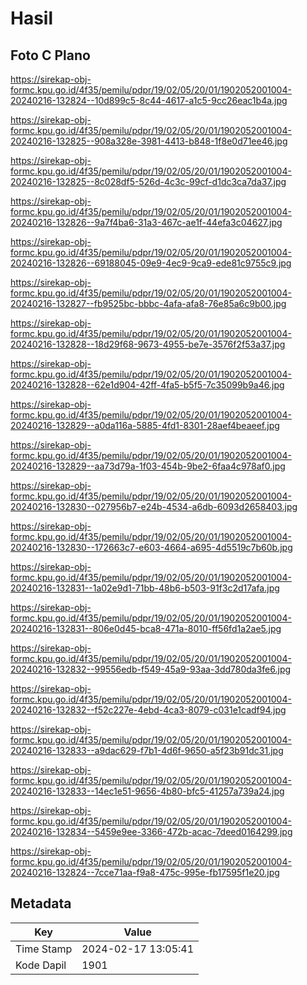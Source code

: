 # Hasil

## Foto C Plano

https://sirekap-obj-formc.kpu.go.id/4f35/pemilu/pdpr/19/02/05/20/01/1902052001004-20240216-132824--10d899c5-8c44-4617-a1c5-9cc26eac1b4a.jpg

https://sirekap-obj-formc.kpu.go.id/4f35/pemilu/pdpr/19/02/05/20/01/1902052001004-20240216-132825--908a328e-3981-4413-b848-1f8e0d71ee46.jpg

https://sirekap-obj-formc.kpu.go.id/4f35/pemilu/pdpr/19/02/05/20/01/1902052001004-20240216-132825--8c028df5-526d-4c3c-99cf-d1dc3ca7da37.jpg

https://sirekap-obj-formc.kpu.go.id/4f35/pemilu/pdpr/19/02/05/20/01/1902052001004-20240216-132826--9a7f4ba6-31a3-467c-ae1f-44efa3c04627.jpg

https://sirekap-obj-formc.kpu.go.id/4f35/pemilu/pdpr/19/02/05/20/01/1902052001004-20240216-132826--69188045-09e9-4ec9-9ca9-ede81c9755c9.jpg

https://sirekap-obj-formc.kpu.go.id/4f35/pemilu/pdpr/19/02/05/20/01/1902052001004-20240216-132827--fb9525bc-bbbc-4afa-afa8-76e85a6c9b00.jpg

https://sirekap-obj-formc.kpu.go.id/4f35/pemilu/pdpr/19/02/05/20/01/1902052001004-20240216-132828--18d29f68-9673-4955-be7e-3576f2f53a37.jpg

https://sirekap-obj-formc.kpu.go.id/4f35/pemilu/pdpr/19/02/05/20/01/1902052001004-20240216-132828--62e1d904-42ff-4fa5-b5f5-7c35099b9a46.jpg

https://sirekap-obj-formc.kpu.go.id/4f35/pemilu/pdpr/19/02/05/20/01/1902052001004-20240216-132829--a0da116a-5885-4fd1-8301-28aef4beaeef.jpg

https://sirekap-obj-formc.kpu.go.id/4f35/pemilu/pdpr/19/02/05/20/01/1902052001004-20240216-132829--aa73d79a-1f03-454b-9be2-6faa4c978af0.jpg

https://sirekap-obj-formc.kpu.go.id/4f35/pemilu/pdpr/19/02/05/20/01/1902052001004-20240216-132830--027956b7-e24b-4534-a6db-6093d2658403.jpg

https://sirekap-obj-formc.kpu.go.id/4f35/pemilu/pdpr/19/02/05/20/01/1902052001004-20240216-132830--172663c7-e603-4664-a695-4d5519c7b60b.jpg

https://sirekap-obj-formc.kpu.go.id/4f35/pemilu/pdpr/19/02/05/20/01/1902052001004-20240216-132831--1a02e9d1-71bb-48b6-b503-91f3c2d17afa.jpg

https://sirekap-obj-formc.kpu.go.id/4f35/pemilu/pdpr/19/02/05/20/01/1902052001004-20240216-132831--806e0d45-bca8-471a-8010-ff56fd1a2ae5.jpg

https://sirekap-obj-formc.kpu.go.id/4f35/pemilu/pdpr/19/02/05/20/01/1902052001004-20240216-132832--99556edb-f549-45a9-93aa-3dd780da3fe6.jpg

https://sirekap-obj-formc.kpu.go.id/4f35/pemilu/pdpr/19/02/05/20/01/1902052001004-20240216-132832--f52c227e-4ebd-4ca3-8079-c031e1cadf94.jpg

https://sirekap-obj-formc.kpu.go.id/4f35/pemilu/pdpr/19/02/05/20/01/1902052001004-20240216-132833--a9dac629-f7b1-4d6f-9650-a5f23b91dc31.jpg

https://sirekap-obj-formc.kpu.go.id/4f35/pemilu/pdpr/19/02/05/20/01/1902052001004-20240216-132833--14ec1e51-9656-4b80-bfc5-41257a739a24.jpg

https://sirekap-obj-formc.kpu.go.id/4f35/pemilu/pdpr/19/02/05/20/01/1902052001004-20240216-132834--5459e9ee-3366-472b-acac-7deed0164299.jpg

https://sirekap-obj-formc.kpu.go.id/4f35/pemilu/pdpr/19/02/05/20/01/1902052001004-20240216-132824--7cce71aa-f9a8-475c-995e-fb17595f1e20.jpg


## Metadata

| Key        | Value               |
| ---------- | ------------------- |
| Time Stamp | 2024-02-17 13:05:41 |
| Kode Dapil | 1901                |



